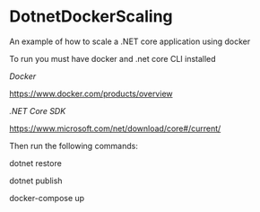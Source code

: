 # DotnetDockerScaling
An example of how to scale a .NET core application using docker

To run you must have docker and .net core CLI installed

*Docker*

https://www.docker.com/products/overview

*.NET Core SDK*

https://www.microsoft.com/net/download/core#/current/

Then run the following commands:

dotnet restore

dotnet publish

docker-compose up
